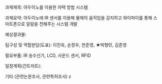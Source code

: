 과제제목: 아두이노를 이용한 자택 방범 시스템

과제요약: 아두이노에 IR 센서를 이용해 물체의 움직임을 감지하고 와이파이를 통해 스마트폰으로 알람을 전해주는 시스템 개발

예상결과물: 

팀구성 및 역할분담(도표): 이진욱, 손정우, 천준영, ★박형민, 김준영

필요부품: IR 송수신기, LCD, 사운드 센서, RFID

일정계획(간트차트): 

기타 (관련논문조사, 관련특허조사)
z
